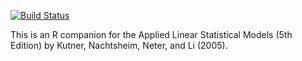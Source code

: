 [![Build Status](https://travis-ci.com/rstudio/bookdown-demo.svg?branch=master)](https://travis-ci.com/rstudio/bookdown-demo)

This is an R companion for the Applied Linear Statistical Models (5th Edition) by Kutner, Nachtsheim, Neter, and Li (2005).
